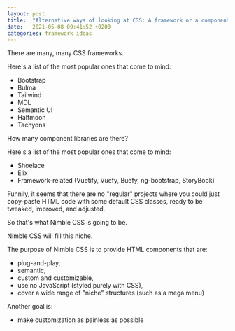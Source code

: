 ```yaml
---
layout: post
title:  "Alternative ways of looking at CSS: A framework or a component library"
date:   2021-05-08 09:41:52 +0200
categories: framework ideas
---
```


There are many, many CSS frameworks.

Here's a list of the most popular ones that come to mind:
* Bootstrap
* Bulma
* Tailwind
* MDL
* Semantic UI
* Halfmoon
* Tachyons

How many component libraries are there?

Here's a list of the most popular ones that come to mind:
* Shoelace
* Elix
* Framework-related (Vuetify, Vuefy, Buefy, ng-bootstrap, StoryBook)

Funnily, it seems that there are no "regular" projects where you could just copy-paste HTML code with some default CSS classes, ready to be tweaked, improved, and adjusted.

So that's what Nimble CSS is going to be.

Nimble CSS will fill this niche.

The purpose of Nimble CSS is to provide HTML components that are:
* plug-and-play, 
* semantic, 
* custom and customizable,
* use no JavaScript (styled purely with CSS),
* cover a wide range of "niche" structures (such as a mega menu)

Another goal is:
* make customization as painless as possible

[nimble-philosophy]: https://www.nimblecss.com/philosophy
[nimble-gh]:   https://github.com/nimblecss/project
[coming-soon]: https://www.nimblecss.com/
